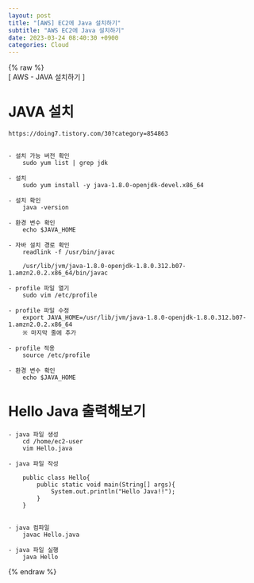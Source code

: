 ```yaml
---  
layout: post  
title: "[AWS] EC2에 Java 설치하기"  
subtitle: "AWS EC2에 Java 설치하기"  
date: 2023-03-24 08:40:30 +0900  
categories: Cloud  
---  
```

{% raw %}  
[ AWS - JAVA 설치하기 ]  
  
# JAVA 설치  
	https://doing7.tistory.com/30?category=854863  
  
  
	- 설치 가능 버전 확인  
		sudo yum list | grep jdk  
	  
	- 설치  
		sudo yum install -y java-1.8.0-openjdk-devel.x86_64  
	  
	- 설치 확인  
		java -version  
	  
	- 환경 변수 확인  
		echo $JAVA_HOME  
	  
	- 자바 설치 경로 확인  
		readlink -f /usr/bin/javac  
  
		/usr/lib/jvm/java-1.8.0-openjdk-1.8.0.312.b07-1.amzn2.0.2.x86_64/bin/javac  
		  
	- profile 파일 열기  
		sudo vim /etc/profile  
	  
	- profile 파일 수정  
		export JAVA_HOME=/usr/lib/jvm/java-1.8.0-openjdk-1.8.0.312.b07-1.amzn2.0.2.x86_64  
		※ 마지막 줄에 추가  
	  
	- profile 적용  
		source /etc/profile  
  
	- 환경 변수 확인  
		echo $JAVA_HOME  
  
# Hello Java 출력해보기  
	  
	- java 파일 생성  
		cd /home/ec2-user  
		vim Hello.java  
	  
	- java 파일 작성  
  
		public class Hello{  
			public static void main(String[] args){  
				System.out.println("Hello Java!!");   
			}   
		}  
  
	  
	- java 컴파일  
		javac Hello.java  
  
	- java 파일 실행  
		java Hello                                                                                                                                                                                                                                                                                                                                                                                                                                                                                                                                                                                                                                                                                                                                                                                                                                                                                                                                                                                    
{% endraw %}